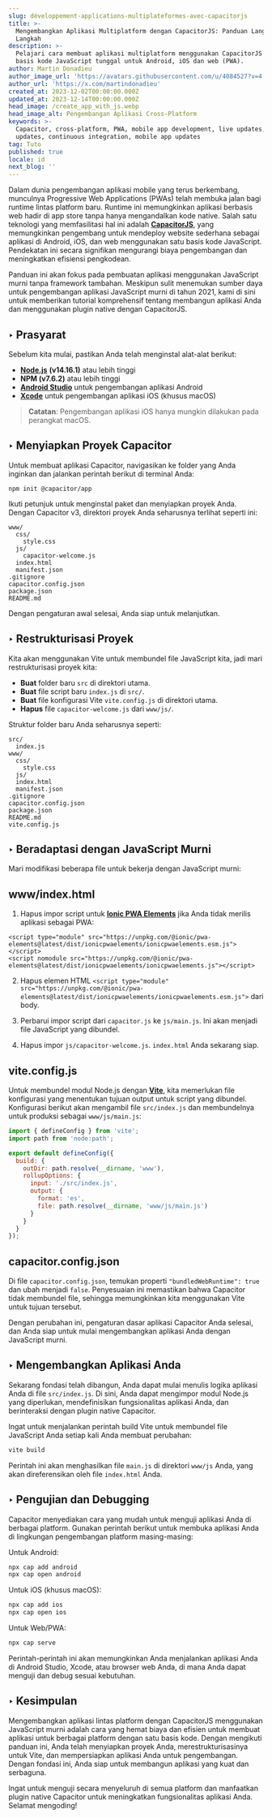```yaml
---
slug: développement-applications-multiplateformes-avec-capacitorjs
title: >-
  Mengembangkan Aplikasi Multiplatform dengan CapacitorJS: Panduan Langkah demi
  Langkah
description: >-
  Pelajari cara membuat aplikasi multiplatform menggunakan CapacitorJS dengan
  basis kode JavaScript tunggal untuk Android, iOS dan web (PWA).
author: Martin Donadieu
author_image_url: 'https://avatars.githubusercontent.com/u/4084527?v=4'
author_url: 'https://x.com/martindonadieu'
created_at: 2023-12-02T00:00:00.000Z
updated_at: 2023-12-14T00:00:00.000Z
head_image: /create_app_with_js.webp
head_image_alt: Pengembangan Aplikasi Cross-Platform
keywords: >-
  Capacitor, cross-platform, PWA, mobile app development, live updates, OTA
  updates, continuous integration, mobile app updates
tag: Tuto
published: true
locale: id
next_blog: ''
---
```

Dalam dunia pengembangan aplikasi mobile yang terus berkembang, munculnya Progressive Web Applications (PWAs) telah membuka jalan bagi runtime lintas platform baru. Runtime ini memungkinkan aplikasi berbasis web hadir di app store tanpa hanya mengandalkan kode native. Salah satu teknologi yang memfasilitasi hal ini adalah [**CapacitorJS**](https://capacitorjs.com/), yang memungkinkan pengembang untuk mendeploy website sederhana sebagai aplikasi di Android, iOS, dan web menggunakan satu basis kode JavaScript. Pendekatan ini secara signifikan mengurangi biaya pengembangan dan meningkatkan efisiensi pengkodean.

Panduan ini akan fokus pada pembuatan aplikasi menggunakan JavaScript murni tanpa framework tambahan. Meskipun sulit menemukan sumber daya untuk pengembangan aplikasi JavaScript murni di tahun 2021, kami di sini untuk memberikan tutorial komprehensif tentang membangun aplikasi Anda dan menggunakan plugin native dengan CapacitorJS.

## ‣ Prasyarat

Sebelum kita mulai, pastikan Anda telah menginstal alat-alat berikut:

- [**Node.js**](https://nodejs.org/en/) **(v14.16.1)** atau lebih tinggi
- **NPM (v7.6.2)** atau lebih tinggi
- [**Android Studio**](https://developer.android.com/studio/) untuk pengembangan aplikasi Android
- [**Xcode**](https://apps.apple.com/de/app/xcode/id497799835/?mt=12) untuk pengembangan aplikasi iOS (khusus macOS)

> **Catatan**: Pengembangan aplikasi iOS hanya mungkin dilakukan pada perangkat macOS.

## ‣ Menyiapkan Proyek Capacitor

Untuk membuat aplikasi Capacitor, navigasikan ke folder yang Anda inginkan dan jalankan perintah berikut di terminal Anda:

```
npm init @capacitor/app
```

Ikuti petunjuk untuk menginstal paket dan menyiapkan proyek Anda. Dengan Capacitor v3, direktori proyek Anda seharusnya terlihat seperti ini:

```
www/
  css/
    style.css
  js/
    capacitor-welcome.js
  index.html
  manifest.json
.gitignore
capacitor.config.json
package.json
README.md
```

Dengan pengaturan awal selesai, Anda siap untuk melanjutkan.

## ‣ Restrukturisasi Proyek

Kita akan menggunakan Vite untuk membundel file JavaScript kita, jadi mari restrukturisasi proyek kita:

- **Buat** folder baru `src` di direktori utama.
- **Buat** file script baru `index.js` di `src/`.
- **Buat** file konfigurasi Vite `vite.config.js` di direktori utama.
- **Hapus** file `capacitor-welcome.js` dari `www/js/`.

Struktur folder baru Anda seharusnya seperti:

```
src/
  index.js
www/
  css/
    style.css
  js/
  index.html
  manifest.json
.gitignore
capacitor.config.json
package.json
README.md
vite.config.js
```

## ‣ Beradaptasi dengan JavaScript Murni

Mari modifikasi beberapa file untuk bekerja dengan JavaScript murni:

## www/index.html

1. Hapus impor script untuk [**Ionic PWA Elements**](https://capacitorjs.com/docs/web/pwa-elements/) jika Anda tidak merilis aplikasi sebagai PWA:

```
<script type="module" src="https://unpkg.com/@ionic/pwa-elements@latest/dist/ionicpwaelements/ionicpwaelements.esm.js"></script>
<script nomodule src="https://unpkg.com/@ionic/pwa-elements@latest/dist/ionicpwaelements/ionicpwaelements.js"></script>
```

2. Hapus elemen HTML `<script type="module" src="https://unpkg.com/@ionic/pwa-elements@latest/dist/ionicpwaelements/ionicpwaelements.esm.js">` dari body.

3. Perbarui impor script dari `capacitor.js` ke `js/main.js`. Ini akan menjadi file JavaScript yang dibundel.

4. Hapus impor `js/capacitor-welcome.js`. `index.html` Anda sekarang siap.

## vite.config.js

Untuk membundel modul Node.js dengan [**Vite**](https://vitejs.dev/), kita memerlukan file konfigurasi yang menentukan tujuan output untuk script yang dibundel. Konfigurasi berikut akan mengambil file `src/index.js` dan membundelnya untuk produksi sebagai `www/js/main.js`:

```javascript
import { defineConfig } from 'vite';
import path from 'node:path';

export default defineConfig({
  build: {
    outDir: path.resolve(__dirname, 'www'),
    rollupOptions: {
      input: './src/index.js',
      output: {
        format: 'es',
        file: path.resolve(__dirname, 'www/js/main.js')
      }
    }
  }
});
```

## capacitor.config.json

Di file `capacitor.config.json`, temukan properti `"bundledWebRuntime": true` dan ubah menjadi `false`. Penyesuaian ini memastikan bahwa Capacitor tidak membundel file, sehingga memungkinkan kita menggunakan Vite untuk tujuan tersebut.

Dengan perubahan ini, pengaturan dasar aplikasi Capacitor Anda selesai, dan Anda siap untuk mulai mengembangkan aplikasi Anda dengan JavaScript murni.

## ‣ Mengembangkan Aplikasi Anda

Sekarang fondasi telah dibangun, Anda dapat mulai menulis logika aplikasi Anda di file `src/index.js`. Di sini, Anda dapat mengimpor modul Node.js yang diperlukan, mendefinisikan fungsionalitas aplikasi Anda, dan berinteraksi dengan plugin native Capacitor.

Ingat untuk menjalankan perintah build Vite untuk membundel file JavaScript Anda setiap kali Anda membuat perubahan:

```bash
vite build
```

Perintah ini akan menghasilkan file `main.js` di direktori `www/js` Anda, yang akan direferensikan oleh file `index.html` Anda.

## ‣ Pengujian dan Debugging

Capacitor menyediakan cara yang mudah untuk menguji aplikasi Anda di berbagai platform. Gunakan perintah berikut untuk membuka aplikasi Anda di lingkungan pengembangan platform masing-masing:

Untuk Android:
```bash
npx cap add android
npx cap open android
```

Untuk iOS (khusus macOS):
```bash
npx cap add ios
npx cap open ios
```

Untuk Web/PWA:
```bash
npx cap serve
```

Perintah-perintah ini akan memungkinkan Anda menjalankan aplikasi Anda di Android Studio, Xcode, atau browser web Anda, di mana Anda dapat menguji dan debug sesuai kebutuhan.

## ‣ Kesimpulan

Mengembangkan aplikasi lintas platform dengan CapacitorJS menggunakan JavaScript murni adalah cara yang hemat biaya dan efisien untuk membuat aplikasi untuk berbagai platform dengan satu basis kode. Dengan mengikuti panduan ini, Anda telah menyiapkan proyek Anda, merestrukturisasinya untuk Vite, dan mempersiapkan aplikasi Anda untuk pengembangan. Dengan fondasi ini, Anda siap untuk membangun aplikasi yang kuat dan serbaguna.

Ingat untuk menguji secara menyeluruh di semua platform dan manfaatkan plugin native Capacitor untuk meningkatkan fungsionalitas aplikasi Anda. Selamat mengoding!
